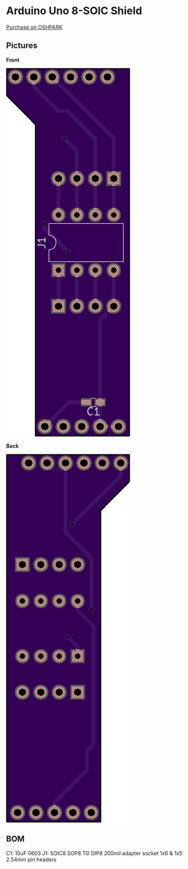 # Arduino Uno 8-SOIC Shield

[Purchase on OSHPARK](https://oshpark.com/shared_projects/2MPbcIoj)


## Pictures

**Front**

![](front.png)

**Back**

![](back.png)

## BOM
C1: 10uF 0603
J1: SOIC8 SOP8 TO DIP8 200mil adapter socket
1x6 & 1x5 2.54mm pin headers
